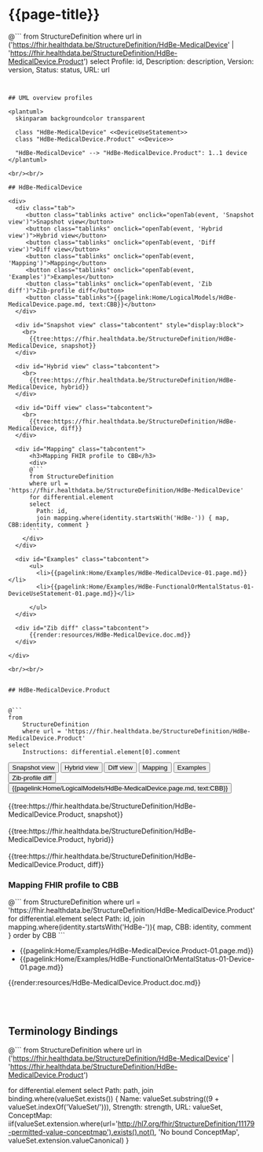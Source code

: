 # {{page-title}}

@```
from StructureDefinition
where url in ('https://fhir.healthdata.be/StructureDefinition/HdBe-MedicalDevice' | 'https://fhir.healthdata.be/StructureDefinition/HdBe-MedicalDevice.Product')
select 
Profile: id,
Description: description,
Version: version,
Status: status,
URL: url
```


## UML overview profiles

<plantuml>
  skinparam backgroundcolor transparent
  
  class "HdBe-MedicalDevice" <<DeviceUseStatement>> 
  class "HdBe-MedicalDevice.Product" <<Device>> 

  "HdBe-MedicalDevice" --> "HdBe-MedicalDevice.Product": 1..1 device
</plantuml>

<br/><br/> 

## HdBe-MedicalDevice

<div>
  <div class="tab">
     <button class="tablinks active" onclick="openTab(event, 'Snapshot view')">Snapshot view</button>
     <button class="tablinks" onclick="openTab(event, 'Hybrid view')">Hybrid view</button>
     <button class="tablinks" onclick="openTab(event, 'Diff view')">Diff view</button>
     <button class="tablinks" onclick="openTab(event, 'Mapping')">Mapping</button>
     <button class="tablinks" onclick="openTab(event, 'Examples')">Examples</button>
     <button class="tablinks" onclick="openTab(event, 'Zib diff')">Zib-profile diff</button>
     <button class="tablinks">{{pagelink:Home/LogicalModels/HdBe-MedicalDevice.page.md, text:CBB}}</button>
  </div>

  <div id="Snapshot view" class="tabcontent" style="display:block">
    <br>
      {{tree:https://fhir.healthdata.be/StructureDefinition/HdBe-MedicalDevice, snapshot}}
  </div>

  <div id="Hybrid view" class="tabcontent">
    <br>
      {{tree:https://fhir.healthdata.be/StructureDefinition/HdBe-MedicalDevice, hybrid}}
  </div>

  <div id="Diff view" class="tabcontent">
    <br>
      {{tree:https://fhir.healthdata.be/StructureDefinition/HdBe-MedicalDevice, diff}}
  </div>

  <div id="Mapping" class="tabcontent">      
      <h3>Mapping FHIR profile to CBB</h3>
      <div>
      @```
      from StructureDefinition
      where url = 'https://fhir.healthdata.be/StructureDefinition/HdBe-MedicalDevice'
      for differential.element 
      select 
        Path: id,
        join mapping.where(identity.startsWith('HdBe-')) { map, CBB:identity, comment }
      ```
    </div>
  </div>

  <div id="Examples" class="tabcontent">
      <ul>  
        <li>{{pagelink:Home/Examples/HdBe-MedicalDevice-01.page.md}}</li>
        <li>{{pagelink:Home/Examples/HdBe-FunctionalOrMentalStatus-01-DeviceUseStatement-01.page.md}}</li>
        
      </ul>
  </div>

  <div id="Zib diff" class="tabcontent">
      {{render:resources/HdBe-MedicalDevice.doc.md}}
  </div>

</div>

<br/><br/> 


## HdBe-MedicalDevice.Product


@```
from
	StructureDefinition
	where url = 'https://fhir.healthdata.be/StructureDefinition/HdBe-MedicalDevice.Product'
select
	Instructions: differential.element[0].comment
```


<div>
  <div class="tab">
     <button class="tablinks active" onclick="openTab(event, 'Snapshot view2')">Snapshot view</button>
     <button class="tablinks" onclick="openTab(event, 'Hybrid view2')">Hybrid view</button>
     <button class="tablinks" onclick="openTab(event, 'Diff view2')">Diff view</button>
     <button class="tablinks" onclick="openTab(event, 'Mapping2')">Mapping</button>
     <button class="tablinks" onclick="openTab(event, 'Examples2')">Examples</button>
     <button class="tablinks" onclick="openTab(event, 'Zib diff2')">Zib-profile diff</button>
     <button class="tablinks">{{pagelink:Home/LogicalModels/HdBe-MedicalDevice.page.md, text:CBB}}</button>
  </div>

  <div id="Snapshot view2" class="tabcontent" style="display:block">
    <br>
      {{tree:https://fhir.healthdata.be/StructureDefinition/HdBe-MedicalDevice.Product, snapshot}}
  </div>

  <div id="Hybrid view2" class="tabcontent">
    <br>
      {{tree:https://fhir.healthdata.be/StructureDefinition/HdBe-MedicalDevice.Product, hybrid}}
  </div>

  <div id="Diff view2" class="tabcontent">
    <br>
      {{tree:https://fhir.healthdata.be/StructureDefinition/HdBe-MedicalDevice.Product, diff}}
  </div>

  <div id="Mapping2" class="tabcontent">      
      <h3>Mapping FHIR profile to CBB</h3>
      <div>
      @```
      from StructureDefinition
      where url = 'https://fhir.healthdata.be/StructureDefinition/HdBe-MedicalDevice.Product'
      for differential.element 
      select 
        Path: id,
        join mapping.where(identity.startsWith('HdBe-')){ map, CBB: identity, comment  } 
 			order by CBB 
     ```
    </div>
  </div>

  <div id="Examples2" class="tabcontent">
      <ul>
        <li>{{pagelink:Home/Examples/HdBe-MedicalDevice.Product-01.page.md}}</li>
        <li>{{pagelink:Home/Examples/HdBe-FunctionalOrMentalStatus-01-Device-01.page.md}}</li>
      </ul>
  </div>

  <div id="Zib diff2" class="tabcontent">
      {{render:resources/HdBe-MedicalDevice.Product.doc.md}}
  </div>

</div>

<br/><br/> 


## Terminology Bindings

@```
from StructureDefinition
where url in ('https://fhir.healthdata.be/StructureDefinition/HdBe-MedicalDevice' | 'https://fhir.healthdata.be/StructureDefinition/HdBe-MedicalDevice.Product')

for differential.element
select
Path: path,
join binding.where(valueSet.exists())
{
	Name: valueSet.substring((9 + valueSet.indexOf('ValueSet/'))),
	Strength: strength,
	URL: valueSet,
	ConceptMap: iif(valueSet.extension.where(url='http://hl7.org/fhir/StructureDefinition/11179-permitted-value-conceptmap').exists().not(), 'No bound ConceptMap', valueSet.extension.valueCanonical)
	}
```  